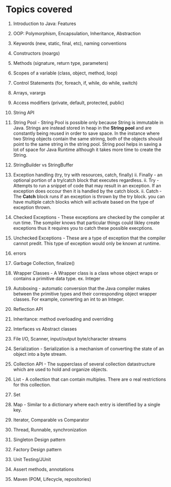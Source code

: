 # Topics covered

1. Introduction to Java: Features
1. OOP: Polymorphism, Encapsulation, Inheritance, Abstraction
1. Keywords (new, static, final, etc), naming conventions
1. Constructors (noargs)
1. Methods (signature, return type, parameters)
1. Scopes of a variable (class, object, method, loop)
1. Control Statements (for, foreach, if, while, do while, switch)
1. Arrays, varargs
1. Access modifiers (private, default, protected, public)
1. String API
1. String Pool - String Pool is possible only because String is immutable in Java. Strings are instead stored in heap 
in the **String pool** and are constantly being reused in order to save space. In the instance where two String objects 
contain the same strinng, both of the objects should point to the same string in the string pool. String pool helps
 in saving a lot of space for Java Runtime although it takes more time to create the String.

1. StringBuilder vs StringBuffer
1. Exception handling (try, try with resources, catch, finally)
ii. Finally - an optional portion of a try/catch block that executes regardless.
ii. Try - Attempts to run a snippet of code that may result in an exception. If an exception does occour then it is 
handled by the catch block.
ii. Catch - The **Catch** block runs if an exception is thrown by the try block. you can have multiple catch blocks 
which will activate based on the type of exception thrown.
1. Checked Exceptions - These exceptions are checked by the compiler at run time. The sompiler knows that particular 
things could likley create exceptions thus it requires you to catch these possible execptions.
1. Unchecked Exceptions - These are a type of exception that the compiler cannot predit. This type of exception would 
only be known at runtime. 
1. errors
1. Garbage Collection, finalize()

1. Wrapper Classes - A Wrapper class is a class whose object wraps or contains a primitive data type. ex. Integer
1. Autoboxing -  automatic conversion that the Java compiler makes between the primitive types and their corresponding
object wrapper classes. For example, converting an int to an Integer.

1. Reflection API
1. Inheritance: method overloading and overriding
1. Interfaces vs Abstract classes
1. File I/O, Scanner, input/output byte/character streams
1. Serialization - Serialization is a mechanism of converting the state of an object into a byte stream. 
1. Collection API - The supperclass of several collection datastructure which are used to hold and organize objects.
1. List - A collection that can contain multiples. There are o real restrictions for this collection.
1. Set
1. Map - Similar to a dictionary where each entry is identified by a single key.
1. Iterator, Comparable vs Comparator
1. Thread, Runnable, synchronization

1. Singleton Design pattern
1. Factory Design pattern

1. Unit Testing/JUnit
1. Assert methods, annotations
1. Maven (POM, Lifecycle, repositories)